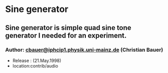 # Sine generator
## Sine generator is simple quad sine tone generator I needed for an experiment.
### Author: cbauer@iphcip1.physik.uni-mainz.de (Christian Bauer)
* Release : (21.May.1998)
* location:contrib/audio
